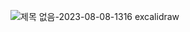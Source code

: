 ![제목 없음-2023-08-08-1316 excalidraw](https://github.com/Seung-hwan285/next13-husky-action-boilerplate/assets/74364667/a89be9b8-741a-4392-8b7a-8943162fc905)